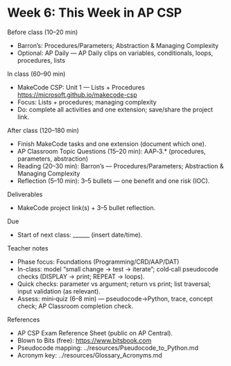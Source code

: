 # Week 6: This Week in AP CSP

Before class (10–20 min)
- Barron’s: Procedures/Parameters; Abstraction & Managing Complexity
- Optional: AP Daily — AP Daily clips on variables, conditionals, loops, procedures, lists

In class (60–90 min)
- MakeCode CSP: Unit 1 — Lists + Procedures
  https://microsoft.github.io/makecode-csp
- Focus: Lists + procedures; managing complexity
- Do: complete all activities and one extension; save/share the project link.

After class (120–180 min)
- Finish MakeCode tasks and one extension (document which one).
- AP Classroom Topic Questions (15–20 min): AAP‑3.* (procedures, parameters, abstraction)
- Reading (20–30 min): Barron’s — Procedures/Parameters; Abstraction & Managing Complexity
- Reflection (5–10 min): 3–5 bullets — one benefit and one risk (IOC).

Deliverables
- MakeCode project link(s) + 3–5 bullet reflection.

Due
- Start of next class: ______ (insert date/time).

Teacher notes
- Phase focus: Foundations (Programming/CRD/AAP/DAT)
- In-class: model “small change → test → iterate”; cold‑call pseudocode checks (DISPLAY → print; REPEAT → loops).
- Quick checks: parameter vs argument; return vs print; list traversal; input validation (as relevant).
- Assess: mini‑quiz (6–8 min) — pseudocode→Python, trace, concept check; AP Classroom completion check.

References
- AP CSP Exam Reference Sheet (public on AP Central).
- Blown to Bits (free): https://www.bitsbook.com
- Pseudocode mapping: ../resources/Pseudocode_to_Python.md
- Acronym key: ../resources/Glossary_Acronyms.md
